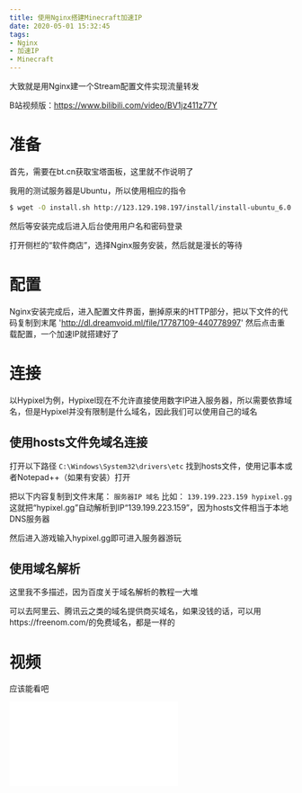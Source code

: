 ```yaml
---
title: 使用Nginx搭建Minecraft加速IP
date: 2020-05-01 15:32:45
tags: 
- Nginx
- 加速IP
- Minecraft
---
```

大致就是用Nginx建一个Stream配置文件实现流量转发

B站视频版：https://www.bilibili.com/video/BV1jz411z77Y
# 准备
首先，需要在bt.cn获取宝塔面板，这里就不作说明了

我用的测试服务器是Ubuntu，所以使用相应的指令
``` bash
$ wget -O install.sh http://123.129.198.197/install/install-ubuntu_6.0.sh && sudo bash install.sh'
```
然后等安装完成后进入后台使用用户名和密码登录

打开侧栏的“软件商店”，选择Nginx服务安装，然后就是漫长的等待

# 配置
Nginx安装完成后，进入配置文件界面，删掉原来的HTTP部分，把以下文件的代码复制到末尾
'http://dl.dreamvoid.ml/file/17787109-440778997'
然后点击重载配置，一个加速IP就搭建好了

# 连接
以Hypixel为例，Hypixel现在不允许直接使用数字IP进入服务器，所以需要依靠域名，但是Hypixel并没有限制是什么域名，因此我们可以使用自己的域名
## 使用hosts文件免域名连接
打开以下路径
`C:\Windows\System32\drivers\etc`
找到hosts文件，使用记事本或者Notepad++（如果有安装）打开

把以下内容复制到文件末尾：
`服务器IP 域名`
比如：
`139.199.223.159 hypixel.gg`
这就把“hypixel.gg”自动解析到IP“139.199.223.159”，因为hosts文件相当于本地DNS服务器

然后进入游戏输入hypixel.gg即可进入服务器游玩
## 使用域名解析
这里我不多描述，因为百度关于域名解析的教程一大堆

可以去阿里云、腾讯云之类的域名提供商买域名，如果没钱的话，可以用https://freenom.com/的免费域名，都是一样的
# 视频
应该能看吧

<iframe src="//player.bilibili.com/player.html?aid=200445265&bvid=BV1jz411z77Y&cid=185486449&page=1" scrolling="no" border="0" frameborder="no" framespacing="0" allowfullscreen="true"> </iframe>